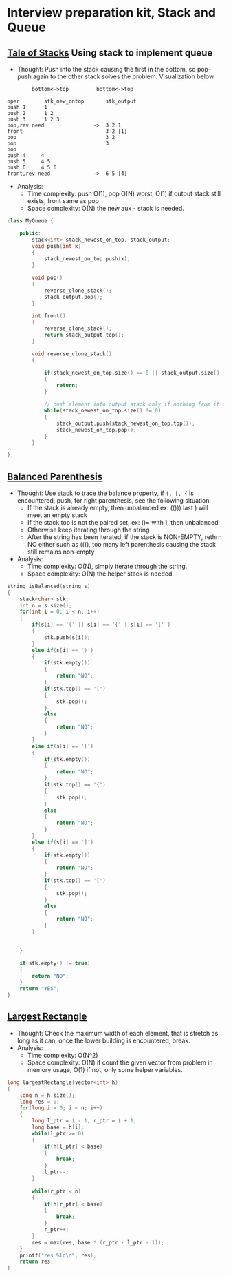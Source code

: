 # Interview preparation kit, Stack and Queue 

## [Tale of Stacks](https://www.hackerrank.com/challenges/ctci-queue-using-two-stacks/problem?h_l=interview&playlist_slugs%5B%5D=interview-preparation-kit&playlist_slugs%5B%5D=stacks-queues) Using stack to implement queue

* Thought: Push into the stack causing the first in the bottom, so pop-push again to the other stack solves the problem. 
Visualization below
```
        bottom<->top         bottom<->top
        
oper        stk_new_ontop       stk_output
push 1      1
push 2      1 2
push 3      1 2 3
pop,rev need                ->  3 2 1
front                           3 2 [1]
pop                             3 2
pop                             3
pop
push 4     4    
push 5     4 5
push 6     4 5 6
front,rev need              ->  6 5 [4]                              
```
* Analysis: 
    * Time complexity: push O(1), pop O(N) worst, O(1) if output stack still exists, front same as pop
    * Space complexity: O(N) the new aux - stack is needed. 
```cpp
class MyQueue {

    public:
        stack<int> stack_newest_on_top, stack_output;
        void push(int x) 
        {
            stack_newest_on_top.push(x);
        }

        void pop() 
        {
            reverse_clone_stack();
            stack_output.pop();
        }

        int front() 
        {
            reverse_clone_stack();
            return stack_output.top();
        }

        void reverse_clone_stack()
        {

            if(stack_newest_on_top.size() == 0 || stack_output.size() != 0) // no need to process newly pushed stack or the original one can stlil be used
            {
                return;
            }

            // push element into output stack only if nothing from it can be output, process batch by batch
            while(stack_newest_on_top.size() != 0)
            {
                stack_output.push(stack_newest_on_top.top());
                stack_newest_on_top.pop();    
            }
        }

};
```

## [Balanced Parenthesis](https://www.hackerrank.com/challenges/balanced-brackets/problem?h_l=interview&playlist_slugs%5B%5D=interview-preparation-kit&playlist_slugs%5B%5D=stacks-queues)

* Thought: Use stack to trace the balance property, if `(, [, {` is encountered, push, for right parenthesis, see the following situation
    * If the stack is already empty, then unbalanced ex: (())) last ) will meet an empty stack
    * If the stack top is not the paired set, ex: ()= with ], then unbalanced
    * Otherwise keep iterating through the string
    * After the string has been iterated, if the stack is NON-EMPTY, rethrn NO either such as (((), too many left parenthesis causing the stack still remains non-empty
* Analysis: 
    * Time complexity: O(N), simply iterate through the string. 
    * Space complexity: O(N) the helper stack is needed. 

```cpp
string isBalanced(string s) 
{
    stack<char> stk;
    int n = s.size();
    for(int i = 0; i < n; i++)
    {
        if(s[i] == '(' || s[i] == '{' ||s[i] == '[' )
        {
            stk.push(s[i]);
        }
        else if(s[i] == ')')
        {
            if(stk.empty())
            {
                return "NO";
            }
            if(stk.top() == '(')
            {
                stk.pop();
            }
            else
            {
                return "NO";
            }
        }
        else if(s[i] == '}')
        {
            if(stk.empty())
            {
                return "NO";
            }
            if(stk.top() == '{')
            {
                stk.pop();
            } 
            else
            {
                return "NO";
            }
        }
        else if(s[i] == ']')
        {
            if(stk.empty())
            {
                return "NO";
            }
            if(stk.top() == '[')
            {
                stk.pop();
            } 
            else
            {
                return "NO";
            }
        }

        
    }

    if(stk.empty() != true)
    {
        return "NO";
    }
    return "YES";
}

```

## [Largest Rectangle]()

* Thought: Check the maximum width of each element, that is stretch as long as it can, once the lower building is encountered, break.
* Analysis:
    * Time complexity: O(N^2)
    * Space complexity: O(N) if count the given vector from problem in memory usage, O(1) if not, only some helper variables.

```cpp
long largestRectangle(vector<int> h) 
{
    long n = h.size();
    long res = 0;
    for(long i = 0; i < n; i++)
    {
        long l_ptr = i - 1, r_ptr = i + 1;
        long base = h[i];
        while(l_ptr >= 0)
        {
            if(h[l_ptr] < base)
            {
                break;
            }
            l_ptr--;
        }
        
        while(r_ptr < n)
        {
            if(h[r_ptr] < base)
            {
                break;
            }
            r_ptr++;
        }
        res = max(res, base * (r_ptr - l_ptr - 1));
    }
    printf("res %ld\n", res);
    return res;
}

```